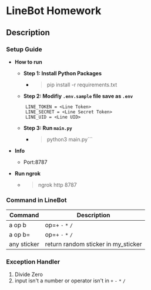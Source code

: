 # LineBot Homework

## Description

### Setup Guide
* **How to run**
    * **Step 1: Install Python Packages**
        * > pip install -r requirements.txt
    * **Step 2: Modifiy ```.env.sample``` file save as ```.env```**
    ```
        LINE_TOKEN = <Line Token>
        LINE_SECRET = <Line Secret Token>
        LINE_UID = <Line UID>
    ```
    * **Step 3: Run ```main.py```**
        * > python3 main.py```

* **Info**
  * Port:8787
* **Run ngrok**
  * > ngrok http 8787

### Command in LineBot
| Command | Description | 
| -------- | -------- | 
|a op b  | op=```+``` ```-``` ```*``` ```/```|
|a op b=|op=```+``` ```-``` ```*``` ```/```|
|any sticker|return random sticker in my_sticker|

### Exception Handler
1. Divide Zero
2. input isn't a number or operator isn't in ```+``` ```-``` ```*``` ```/```
